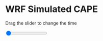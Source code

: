 <h1>WRF Simulated CAPE</h1>
<p>Drag the slider to change the time</p>

<div class="slidecontainer">
<input oninput='setImage(this)' class="slider" type="range" min="0" max="9" value="0" step="1" />
<img id='img'/>
</div>

<script>
var img = document.getElementById('img');
var img_array = ['/assets/images/wrf/cp_wrfout_d01_2020-03-21_12:00:00.png',
'/assets/images/wrf/cp_wrfout_d01_2020-03-21_13:00:00.png',
'/assets/images/wrf/cp_wrfout_d01_2020-03-21_14:00:00.png',
'/assets/images/wrf/cp_wrfout_d01_2020-03-21_15:00:00.png',
'/assets/images/wrf/cp_wrfout_d01_2020-03-21_16:00:00.png',
'/assets/images/wrf/cp_wrfout_d01_2020-03-21_17:00:00.png',
'/assets/images/wrf/cp_wrfout_d01_2020-03-21_18:00:00.png',
'/assets/images/wrf/cp_wrfout_d01_2020-03-21_19:00:00.png',
'/assets/images/wrf/cp_wrfout_d01_2020-03-21_20:00:00.png',];
function setImage(obj)
{
        var value = obj.value;
        img.src = img_array[value];

}
</script>
